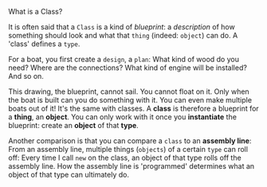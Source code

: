 What is a Class?

It is often said that a `Class` is a kind of *blueprint*: a *description* of how something should look and what that `thing` (indeed: `object`) can do. A 'class' defines a `type`.

For a boat, you first create a `design`, a `plan`: What kind of wood do you need? Where are the connections? What kind of engine will be installed? And so on.

This drawing, the blueprint, cannot sail. You cannot float on it. Only when the boat is built can you do something with it. You can even make multiple boats out of it! It's the same with classes. A **class** is therefore a blueprint for a **thing**, an **object**. You can only work with it once you **instantiate** the blueprint: create an **object** of that **type**.

Another comparison is that you can compare a `class` to an **assembly line**: From an assembly line, multiple things (`objects`) of a certain `type` can roll off: Every time I call `new` on the class, an object of that type rolls off the assembly line. How the assembly line is 'programmed' determines what an object of that type can ultimately do.